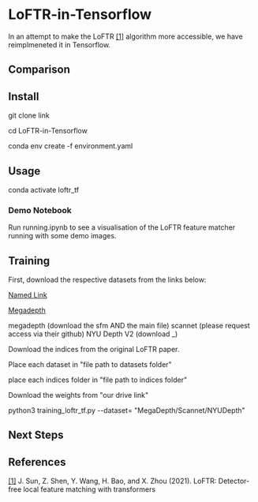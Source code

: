 # LoFTR-in-Tensorflow

In an attempt to make the LoFTR [[1]](#1) algorithm more accessible, we have reimplmeneted it in Tensorflow.

## Comparison

## Install

git clone link

cd LoFTR-in-Tensorflow

conda env create -f environment.yaml

## Usage

conda activate loftr_tf

### Demo Notebook ###

Run running.ipynb to see a visualisation of the LoFTR feature matcher running with some demo images.

## Training

First, download the respective datasets from the links below:

[Named Link](http://www.google.fr/ "Named link title")

[Megadepth](https://www.cs.cornell.edu/projects/megadepth/ "Megadepth")

megadepth  (download the sfm AND the main file)
scannet (please request access via their github)
NYU Depth V2 (download _)

Download the indices from the original LoFTR paper.

Place each dataset in "file path to datasets folder"

place each indices folder in "file path to indices folder"

Download the weights from "our drive link"

python3 training_loftr_tf.py --dataset= "MegaDepth/Scannet/NYUDepth"

## Next Steps


## References
<a id="1">[[1]](#1)</a> 
J. Sun, Z. Shen, Y. Wang, H. Bao, and X. Zhou (2021). 
LoFTR: Detector-free local feature matching with transformers
